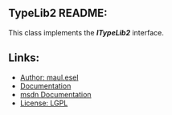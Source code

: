 ## TypeLib2 README:
This class implements the ***ITypeLib2*** interface.

## Links:
* [Author: maul.esel](https://github.com/maul-esel)
* [Documentation](http://maul-esel.github.com/COM-Classes/AHK_Lv1.1/TypeLib2)
* [msdn Documentation](http://msdn.microsoft.com/en-us/library/windows/desktop/ms221583%28v=vs.85%29.aspx)
* [License: LGPL](http://www.gnu.org/licenses/lgpl-2.1.txt)